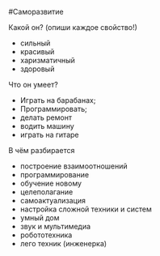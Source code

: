 #Саморазвитие 

Какой он? (опиши каждое свойство!)
- сильный
- красивый
- харизматичный
- здоровый

Что он умеет?
- Играть на барабанах;
- Программировать;
- делать ремонт
- водить машину
- играть на гитаре

В чём разбирается
- построение взаимоотношений
- программирование
- обучение новому
- целеполагание
- самоактуализация
- настройка сложной техники и систем
- умный дом
- звук и мультимедиа
- робототехника
- лего техник (инженерка)
